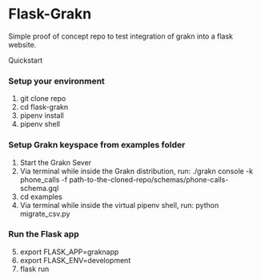 # Flask-Grakn

Simple proof of concept repo to test integration of grakn into a flask website.

Quickstart

### Setup your environment ###
1. git clone repo
2. cd flask-grakn
3. pipenv install
4. pipenv shell

### Setup Grakn keyspace from examples folder ###
1. Start the Grakn Sever
2. Via terminal while inside the Grakn distribution, run: ./grakn console -k phone_calls -f path-to-the-cloned-repo/schemas/phone-calls-schema.gql
3. cd examples
4. Via terminal while inside the virtual pipenv shell, run: python migrate_csv.py

### Run the Flask app ###
5. export FLASK_APP=graknapp
6. export FLASK_ENV=development
7. flask run